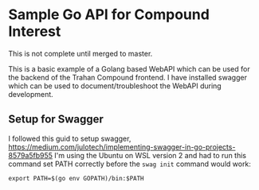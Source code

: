 # Sample Go API for Compound Interest
This is not complete until merged to master.

This is a basic example of a Golang based WebAPI which can be used for the backend of the Trahan Compound frontend. I have installed swagger which can be used to document/troubleshoot the WebAPI during development. 

## Setup for Swagger
I followed this guid to setup swagger, https://medium.com/julotech/implementing-swagger-in-go-projects-8579a5fb955
I'm using the Ubuntu on WSL version 2 and had to run this command set PATH correctly before the `swag init` command would work: 

`export PATH=$(go env GOPATH)/bin:$PATH`